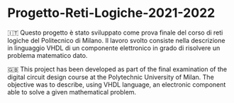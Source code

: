 # Progetto-Reti-Logiche-2021-2022
:it: Questo progetto è stato sviluppato come prova finale del corso di reti logiche del Politecnico di Milano. Il lavoro svolto consiste nella descrizione in linguaggio VHDL di un componente elettronico in grado di risolvere un problema matematico dato.

:gb: This project has been developed as part of the final examination of the digital circuit design course at the Polytechnic University of Milan. The objective was to describe, using VHDL language, an electronic component able to solve a given mathematical problem.
